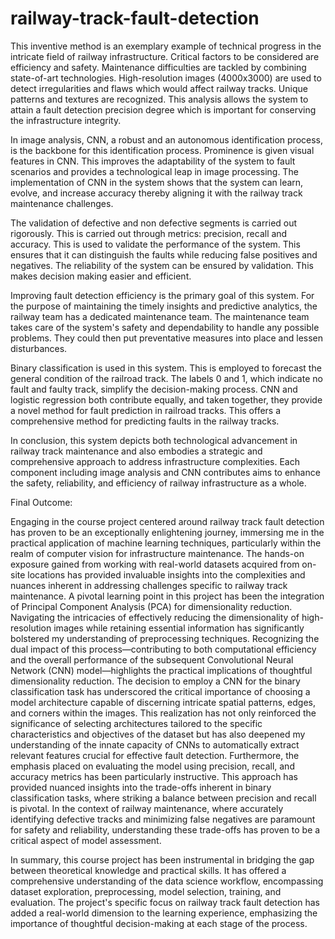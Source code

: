 # railway-track-fault-detection

This inventive method is an exemplary example of technical progress in the intricate field of railway infrastructure. Critical factors to be considered are efficiency and safety. Maintenance difficulties are tackled by combining state-of-art technologies. High-resolution images (4000x3000) are used to detect irregularities and flaws which would affect railway tracks. Unique patterns and textures are recognized. This analysis allows the system to attain a fault detection precision degree which is important for conserving the infrastructure integrity.

In image analysis, CNN, a robust and an autonomous identification process, is the backbone for this identification process. Prominence is given visual features in CNN. This improves the adaptability of the system to fault scenarios and provides a technological leap in image processing. The implementation of CNN in the system shows that the system can learn, evolve, and increase accuracy thereby aligning it with the railway track maintenance challenges.

The validation of defective and non defective segments is carried out rigorously. This is carried out through metrics: precision, recall and accuracy. This is used to validate the performance of the system. This ensures that it can distinguish the faults while reducing false positives and negatives. The reliability of the system can be ensured by validation. This makes decision making easier and efficient.

Improving fault detection efficiency is the primary goal of this system. For the purpose of maintaining the timely insights and predictive analytics, the railway team has a dedicated maintenance team. The maintenance team takes care of the system's safety and dependability to handle any possible problems. They could then put preventative measures into place and lessen disturbances.

Binary classification is used in this system. This is employed to forecast the general condition of the railroad track. The labels 0 and 1, which indicate no fault and faulty track, simplify the decision-making process. CNN and logistic regression both contribute equally, and taken together, they provide a novel method for fault prediction in railroad tracks. This offers a comprehensive method for predicting faults in the railway tracks.

In conclusion, this system depicts both technological advancement in railway track maintenance and also embodies a strategic and comprehensive approach to address infrastructure complexities. Each component including image analysis and CNN contributes aims to enhance the safety, reliability, and efficiency of railway infrastructure as a whole.

Final Outcome:

Engaging in the course project centered around railway track fault detection has proven to be an exceptionally enlightening journey, immersing me in the practical application of machine learning techniques, particularly within the realm of computer vision for infrastructure maintenance. The hands-on exposure gained from working with real-world datasets acquired from on-site locations has provided invaluable insights into the complexities and nuances inherent in addressing challenges specific to railway track maintenance. A pivotal learning point in this project has been the integration of Principal Component Analysis (PCA) for dimensionality reduction. Navigating the intricacies of effectively reducing the dimensionality of high-resolution images while retaining essential information has significantly bolstered my understanding of preprocessing techniques. Recognizing the dual impact of this process—contributing to both computational efficiency and the overall performance of the subsequent Convolutional Neural Network (CNN) model—highlights the practical implications of thoughtful dimensionality reduction. The decision to employ a CNN for the binary classification task has underscored the critical importance of choosing a model architecture capable of discerning intricate spatial patterns, edges, and corners within the images. This realization has not only reinforced the significance of selecting architectures tailored to the specific characteristics and objectives of the dataset but has also deepened my understanding of the innate capacity of CNNs to automatically extract relevant features crucial for effective fault detection. Furthermore, the emphasis placed on evaluating the model using precision, recall, and accuracy metrics has been particularly instructive. This approach has provided nuanced insights into the trade-offs inherent in binary classification tasks, where striking a balance between precision and recall is pivotal. In the context of railway maintenance, where accurately identifying defective tracks and minimizing false negatives are paramount for safety and reliability, understanding these trade-offs has proven to be a critical aspect of model assessment.

In summary, this course project has been instrumental in bridging the gap between theoretical knowledge and practical skills. It has offered a comprehensive understanding of the data science workflow, encompassing dataset exploration, preprocessing, model selection, training, and evaluation. The project's specific focus on railway track fault detection has added a real-world dimension to the learning experience, emphasizing the importance of thoughtful decision-making at each stage of the process.
